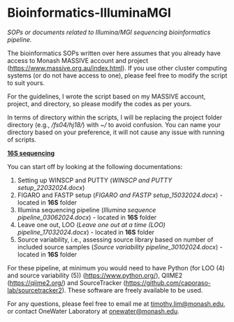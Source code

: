 # Bioinformatics-IlluminaMGI
_SOPs or documents related to Illumina/MGI sequencing bioinformatics pipeline._

The bioinformatics SOPs written over here assumes that you already have access to Monash MASSIVE account and project (https://www.massive.org.au/index.html). If you use other cluster computing systems (or do not have access to one), please feel free to modify the script to suit yours. 

For the guidelines, I wrote the script based on my MASSIVE account, project, and directory, so please modify the codes as per yours.

In terms of directory within the scripts, I will be replacing the project folder directory (e.g., _/fs04/hj18/_) with _~/_ to avoid confusion. You can name your directory based on your preference, it will not cause any issue with running of scripts.

<ins>**16S sequencing**</ins>

You can start off by looking at the following documentations:
1) Setting up WINSCP and PUTTY (_WINSCP and PUTTY setup_22032024.docx_)
2) FIGARO and FASTP setup (_FIGARO and FASTP setup_15032024.docx_) - located in **16S** folder
3) Illumina sequencing pipeline (_Illumina sequence pipeline_03062024.docx_) - located in **16S** folder
4) Leave one out, LOO (_Leave one out at a time (LOO) pipeline_17032024.docx_) - located in **16S** folder
5) Source variability, i.e., assessing source library based on number of included source samples (_Source variability pipeline_30102024.docx_) - located in **16S** folder

For these pipeline, at minimum you would need to have Python (for LOO (4) and source variability (5)) (https://www.python.org/), QIIME2 (https://qiime2.org/) and SourceTracker (https://github.com/caporaso-lab/sourcetracker2). These software are freely available to be used.

For any questions, please feel free to email me at timothy.lim@monash.edu, or contact OneWater Laboratory at onewater@monash.edu.
